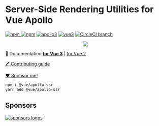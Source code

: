 # Server-Side Rendering Utilities for Vue Apollo

[![npm](https://img.shields.io/npm/v/@vue/apollo-ssr.svg) ![npm](https://img.shields.io/npm/dm/@vue/apollo-ssr.svg)](https://www.npmjs.com/package/@vue/apollo-ssr)
[![apollo3](https://img.shields.io/badge/apollo-3.x-blue.svg)](https://www.apollographql.com/)
[![vue3](https://img.shields.io/badge/vue-3-brightgreen.svg)](https://vuejs.org/)
[![CircleCI branch](https://img.shields.io/circleci/build/github/vuejs/vue-apollo/v4.svg)](https://circleci.com/gh/vuejs/vue-apollo/tree/v4)

<p align="center">
  <img src="https://cdn-images-1.medium.com/max/400/1*H9AANoofLqjS10Xd5TwRYw.png">
</p>


:book: Documentation [**for Vue 3**](http://v4.apollo.vuejs.org) | [for Vue 2](https://apollo.vuejs.org/)

[:pen: Contributing guide](./CONTRIBUTING.md)

[:heart: Sponsor me!](https://github.com/sponsors/Akryum)

```bash
npm i @vue/apollo-ssr
yarn add @vue/apollo-ssr
```

## Sponsors

[![sponsors logos](https://guillaume-chau.info/sponsors.png)](https://guillaume-chau.info/sponsors)
